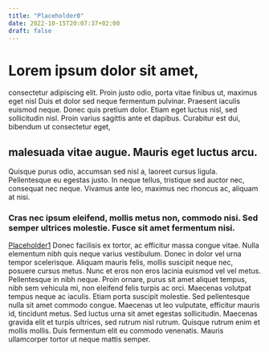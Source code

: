 ```yaml
---
title: "Placeholder0"
date: 2022-10-15T20:07:37+02:00
draft: false
---
```


# Lorem ipsum dolor sit amet, 

consectetur adipiscing elit. Proin justo odio, porta vitae finibus ut, maximus eget nisl Duis et dolor sed neque fermentum pulvinar. Praesent iaculis euismod neque. Donec quis pretium dolor. Etiam eget luctus nisl, sed sollicitudin nisl. Proin varius sagittis ante et dapibus. Curabitur est dui, bibendum ut consectetur eget,

## malesuada vitae augue. Mauris eget luctus arcu. 

Quisque purus odio, accumsan sed nisl a, laoreet cursus ligula. Pellentesque eu egestas justo. In neque tellus, tristique sed auctor nec, consequat nec neque. Vivamus ante leo, maximus nec rhoncus ac, aliquam at nisi. 
 ### Cras nec ipsum eleifend, mollis metus non, commodo nisi. Sed semper ultrices molestie. Fusce sit amet fermentum nisi.

[Placeholder1](/posts/placeholder1/)
Donec facilisis ex tortor, ac efficitur massa congue vitae. Nulla elementum nibh quis neque varius vestibulum. Donec in dolor vel urna tempor scelerisque. Aliquam mauris felis, mollis suscipit neque nec, posuere cursus metus. Nunc et eros non eros lacinia euismod vel vel metus. Pellentesque in nibh neque. Proin ornare, purus sit amet aliquet tempus, nibh sem vehicula mi, non eleifend felis turpis ac orci. Maecenas volutpat tempus neque ac iaculis. Etiam porta suscipit molestie. Sed pellentesque nulla sit amet commodo congue. Maecenas ut leo vulputate, efficitur mauris id, tincidunt metus. Sed luctus urna sit amet egestas sollicitudin. Maecenas gravida elit et turpis ultrices, sed rutrum nisl rutrum. Quisque rutrum enim et mollis mollis. Duis fermentum elit eu commodo venenatis. Mauris ullamcorper tortor ut neque mattis semper.
